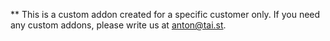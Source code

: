 ** This is a custom addon created for a specific customer only. If you need any custom addons, please write us at [anton@tai.st](mailto:anton@tai.st). 

